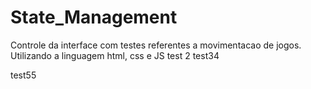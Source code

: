 # State_Management
Controle da interface com testes referentes a movimentacao de jogos. Utilizando a linguagem html, css e JS
test 2
test34

test55
